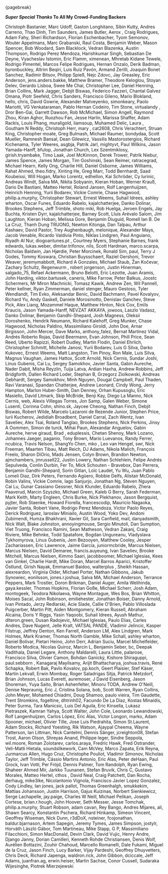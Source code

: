 {pagebreak}

***Super Special Thanks* To All My Crowd-Funding Backers**

Christoph Bastanier, Marc Udoff, Gaston Longhitano, Sibin Kutty, Andres Carreno, Thao Dinh, Tim Saunders, James Butler, Aerox , Craig Rodrigues, Adam Fahy, Sheri Richardson, Florian Eschenbacher, Tyom Semonov, Wouter Appelmans, Marc Grabanski, Raul Costa, Benjamin Weber, Mason Spencer, Bob Woodard, Sam Blacklock, Vedran Blazenka, Austin Thompson, Rodrigo Perez Mendoza, Harishkumar Singh, Sebastian De Deyne, Vyacheslav Istomin, Eric Flamm, ximenean, Mhretab Kidane Tewele, Rodrigo Pimentel, Marcos Felipe Rodrigues, Hernan Onzalo, Derik Badman, byronbuckley, Altrim Beqiri, Luis Ruiz Pavón, Armand Zerilli, Joaquin Bonet Sanchez, Radimir Bitsov, Philipp Spieß, Nejc Zdovc, Jay Greasley, Eric Anderson, jens.anders.bakke, Matthew Bramer, Theodore Keloglou, Stoyan Delev, Gerardo Lisboa, Swee Me Chai, Christopher Lee, Daniel Henning, Brian Collins, Mark Jagger, Debjit Biswas, Federico Fazzeri, Chantal Galvez Omana, Piotr Seefeld, Chris Sanders, Francisco Gileno, Mario Blokland, hello, chris, David Gowrie, Alexander Matveyenko, simonkeary, Paolo Mariotti, VG Venkataraman, Pablo Hernan Codeiro, Tim Stone, virtualandy , Dror Ben-Gai, Garrett Dawson, Rob McMichael, Simon Angell, Raymond Zhou, Kiran Aghor, Ruozhou Fan, Jesse Harlin, Marissa Shaffer, Adam Rackis, Louis Phang, muraligold, liamsoup, Muhamed Delic, Laura , Goutham N Reddy, Christoph Herr, mary , cat2608, Chris Verachtert, Struan King, Christopher moate, Greg Bulmash, Michael Raumer, bondydaa, Scott Mueller, Ramnesh Bansal, Dean Gilewicz, Vassilis Mastorostergios, Richard Kichenama, Tyler Weeres, asgbja, Patrik Jarl, mightyvt, Paul Wilkins, Jason Yamada-Hanff, bfulop, Jonathan Church, Lex Szentmiklosy, girish.tryambake, Timo Laak, Joel McKinnon, Derek Trower, Patrik Niebur, James Spence, James Morgan, Tim Goshinski, Sean Reimer, ratracegrad, Michael Hearn, Kelly Ong, Charlie Hill, Daniel Osborne, James Williams, Rahat Ahmed, theo.fidry, Xinting He, Greg Marr, Todd Bernhardt, Saad Koubeissi, Will Hogan, Marko Lorentz, edhellon, Kai Schröder, Cy Iurinic, Andreas Windt, Salva MA, Nikita Sobyanin, Kieran Hoban, Werner Krauß, Dario De Bastiani, Matteo Hertel, Roland Jansen, Rolf Langenhuijzen, Heinrich Henning, Yurii Bodarev, Vickie Comrie, Chase Hagwood, philip.a.murphy, Christopher Stewart, Ernest Weems, Suhail Idrees, ashley wharton, Oscar Funes, Eduardo Rabelo, kajalchatterjee, Danko Dolinar, Brookes Stephens, Jeff Trimble, shoto miki, Rob Huelga, Jeroen Engels, Jay Buchta, Kristen Dyrr, kajalchatterjee, Barney Scott, Lluis Arévalo Salom, Jim Laughton, Kieran Hoban, Melissa Gore, Benjamin Diuguid, Romell Ian B. De La Cruz, Thanh Dung TRUONG, Newton Kitonga, Dan Talpau, Arthur Kashaev, David  Pastor, Trey Aughenbaugh, melonique, Alexander Mays, Jacob Venable, Ricardo Valdivia Pinto, Niklas Lindgren, Paul Anguiano, Riyadh Al Nur, diogoantunes.pt , Courtney Myers, Stephanie Barnes, frank edwards, lukas.weber, dimitar.trifonov, nils, Scott Hardman, marco.scarpa, Nicholas Baldwin, Jan Hjørdie, Peter Morcinek, Ronald Sim, paul, Terry J Godes, Tommy Koswara, Christian Buysschaert, Raziel Gershoni, Trevor Weaver, jeremymabbott, Richard A Gonzales, Michael Staub, Žan Kočevar, Zachary Schultz, Regenwurm , robert jorgenson, Justin Hinerman, salgado_75, Refael Ackermann, Bruno Belotti, Eric Lezotte, Juan Aramis, John Harding, viktor.bartusek, caneris, Mike Farrow, Peter Balkus, Joostc Schermers, Mr Miron Machnicki, Tomasz Kawik, Andrew Zen, Wil Pannell, Peter kellner, Ryan Zimmerman, daniel stenger, Mauro Gestoso, Tyler Wendlandt, Tim Evko, Aleksandar Benic, David Bachmann, Pavel Kovalyov, Richard Yu, Andy Gaskell, Daniele Morosinotto, Denislav Ganchev, Steve Pick, Alex Liang, Mozammel Haque, Matthew Hinton, Nick Cox, Emīls Kraucis, Jason Yamada-Hanff, NEVZAT AKKAYA, jowoos, Laszlo Vadasz, Danko Dolinar, Benjamin Gandhi-Shepard, Josh Magness, Oleksii Doroshenko, Hendrik Neumann, Richard Kalehoff, Greg Munker, Chase Hagwood, Nicholas Paldino, Massimiliano Giroldi, John Doe, Arnar Birgisson, John Mercer, Dave Marks, anthony_falez, Bernat Martinez Vidal, Andrés Roberto Rojas, David Beermann, Evan Johnson, Phill Price, Sean Reed, Uberto Rapizzi, Robert Dudley, Martin Flodin, Daniel Ehrlich, Christopher Schmitt, Michelle Janosi, Yurii Bodarev, Luis G Silva, Darko Kukovec, Ernest Weems, Matt Langston, Tim Pinoy, Ron Male, Luis Silva, Magnus Vaughan, James Hattox, Scott Arnold, Nick Cernis, Sundar Joshi, Linus Gubenis, Cai Lu, Sergey Samokhov, Javier Santa, Gabin Aureche, Nader Dabit, Misha Reyzlin, Tuija Latva, Ardian Haxha, Andrew Robbins, Jeff Bridgforth, Dallen Richard Loder, Stephan B, Grzegorz Ziolkowski, Andreas Gebhardt, Sergey Samokhov, Minh Nguyen, Dougal Campbell, Paul Thaden, Ravi Varanasi, Spandan Chatterjee, Andrew Leonard, Cindy Wong, Jerry Hampton, Marlon Huber-Smith, Dan Denney, Orhan Kupusoglu, Eric Masiello, David Litmark, Skip McBride, Benji Kay, Diego La Manno, Nick Cernis, web, Alexis Villegas Torres, Jon Samp, Galen Weber, Simone Lusenti, Corinna Cohn, shino.sk, Jaycee Cheong, Nathan Finch, Debjit Biswas, Robert Wilde, Marcelo Lazaroni de Rezende Junior, Stephen Price, Iurii Kucherov, Jedidiah Broadbent, Daniel Carral, Zach Wentz, Ivan Saveliev, Alex Tsai, Roland Tanglao, Brookes Stephens, Nick Perkins, Jinsy A Oommen, Simon de turck, Mihai Paun, Alexandar Anguelov, Gabin Aureche, herve giraud, Brad , eduplessis, Chetan Shenoy, Mark Lozano, Johannes Jaeger, paganio, Tony Brown, Mario Luevanos, Randy Ferrer, ncubica, Travis Nelson, ShangYo Chen, mko , Leo van Hengel, swr, Nick Freeman, Maarten Tibau, Matt Reich, DJ Adams, Nikola Malich, François Freelo, Sharon DiOrio, Mads Jensen, Colyn Brown, Brandon Newton, ajmchambers, jmrussell22, Justin Lowery, Nathan Schlehlein, Felipe Andrés Sepulveda, Conlin Durbin, Fer To, Mick Schouten - Bravebox, Dan Perrera, Benjamin Gandhi-Shepard, Sorin Gitlan, Loïc Laudet, Yu Wu, Juan Pablo Lomeli Diaz, Dirk Peters, Fernando Agüero, Robbie Delfs, Alistair McDonald, Robin Valins, Vickie Comrie, Iago Sanjurjo, Jonathan Ng, Steven Nguyen, Cai Lu, Gunar Cassiano Gessner, Nick Klunder, Eduardo Rabelo, Zhera Paaverud, Marcin Szyszko, Michael Green, Kaleb G Berry, Sarah Federman, Mark Keith, Marty Engleen, Chris Burke, Nick Plekhanov, Jason Bergquist, pyjter, Rob Staenke, Howard Fiorella, francescodip, Mauricio Nagaoka, Javier Santa, Robert Vane, Rodrigo Perez Mendoza, Victor Paolo Reyes, Derick Rodriguez, Iaroslav Miniailo, Austin Wood, Yoko Dev, Andoni Zubimendi, Humza Bhakhrani, Xavier Gil, Sara Canfield, mail, danyadsmith, Nick Walt, Blake Johnston, annoyingmouse, Sergio Minutoli, Dan Sumption, Viet Truong, Francisco Ramini, Sean Matheson, Vedran Zakanj, Craig Riviere, Mike Behnke, Todd Spatafore, Bogdan Ungureanu, Vladyslava Tykhomyrova, Linus Gubenis, Jem Bezooyen, Matthew Cooley, Jesper Zachariassen, Eric Lawrence, Jaime García, juniormcbride, Marcus Nielsen, Marcus Nielsen, David Demaree, francis.auyeung, Ivan Saveliev, Brooke Mitchell, Marcus Nielsen, Kimmo Saari, jacobboomer, Michael Iglesias, Kees van Ginkel, Charlie Hardt, Mike Doran, Marcel Barros Aparici, Kristoffer Östlund, Girish Nayak, Emmanuel Baidoo, walterplus , Sheikh Hassan, alexreardon, Virginia Older, Michael Porter, Nathan Gibbons, Jakub Synowiec, eonilsson, jones.r.joshua, Salva MA, Michael Anderson, Terrance Peppers, Mark Trostler, Doron Brikman, Daniel Auger, Amila Welihinda, gaya.kessler, Thomas Hopkins, Florian Goße, Michael Scherr, Josh Adam, montogeek, Teodora Nikolaeva, Wayne Montague, Wes Bos, Brian Whitton, Moises Sacal, John Robinson, emiliehester, Jonathan Boiser, Danny Arnold, Ivan Pintado, Jerzy Redlarski, Acie Slade, Callie O'Brien, Pablo Villoslada Puigcerber, Martin Pitt, Aiden Montgomery, Kieran Russell, Abraham Alcaina, Doris Y Riggs, Yasin Yaqoobi, Suhail Idrees, Ayush Mathur, dlteron.green, Dusan Radojevic, Michael Iglesias, Paulo Elias, Carles Andres, Dave Nugent, Jelle Kralt, VATSAL PANDE, Vladimir Jelincic, Kasper Filstrup, Jeffrey Denton, Ken Farrell, Anderson LM, Alex Lindgren, Mark Holmes, Mark Kramer, Thomas North Gamble, Mike Schall, ashley wharton, Daniel Bolívar, Pietari Heino, John Derr, Adrian Suciu, Marcel Michelfelder, Roberto Modica, Nicolas Quiroz, Marcin L, Benjamin Seber, bc, Deepak Vadithala, Daniel Legare, Anthony Maldarelli, Laura Little, palarose, Francisco Silva, Olivier Camon, Bohdan Ganický, Kishore Shiraguppi, paul.sebborn , Kanagaraj Mayilsamy, Arijit Bhattacharya, joshua.travis, René Schapka, Robert Bak, Pavlo Kovalov, pp.koch, Geert Plaisier, Stef Käser, Martin Lekvall, Erwin Mombay, Roger Saladrigas Sitja, Patrick Metzdorf, Brian Johnson, Lucas Everett, auremoser, J David Eisenberg, Jason Shoreman, Yuya Saito, Brian Ashenfelter, Minoru TODA, Andrew O'Neill, Denise Nepraunig, Eric J, Cristina Solana, bob, Scott Warren, Ryan Collins, John Meyer, Mohamed Chiadmi, Doug Shamoo, paulo vieira, Tim Gaudette, Trent Stromkins, fogeltine, dhtrinh02, Facundo De La Diaz, Kostas Minaidis, Peter Surma, Tara Manicsic, Luis Del Aguila, Eric Kinsella, Lukasz Pietraszek, Kamran Yahya, Scott Walter, John Cole, Leonardo Lewandowski, Rolf Langenhuijzen, Carlos López, Eric Alas, Victor Longon, marko, Adam Spooner, michael, Olivier Tille, Jose Luis Piedrahita, Simon St.Laurent, Adam Stocks, Richard Yoesting, Rik Watson, Ajaypal Cheema, Wayne Patterson, Ian Littman, Nick Cantelmi, Dennis Sänger, jcreighton08, Stefan Trost, Aaron Olson, Shreyas Anand, Philippe leger, Sindre Seppola, wil.moore, Roman Zolotarev, carlos.araya, Fredric Hawk, Fred Ostrander, Veli-Matti Hietala, soundslikework, Cam McVey, Marco Zapata, Erik Reyna, Jurmarcus Allen, Hugo Cruz, Christophe Pouliot, Vladimir Simonov, Nicholas Taylor, Jeff Trimble, Cássio Martins Antonio, Eric Alas, Peter deHaan, Paul Grock, Ivan Votti, Per Fröjd, Dennis Palmer, Tom Randolph, Ryan Ewing, Shaheer Ahmed Mir, Jarkko Tuunanen, Stefan Bruvik, Chris C, Gustavo Morales, Matteo Hertel, cthos , David Neal, Craig Patchett, Dan Rocha, derhaug, mike3ike, Nicolantonio Vignola, Francisco Javier Lopez Gonzalez, Cody Lindley, Ian jones, jack pallot, Thomas Greenhalgh, smukkekim, Mattias Johansson, Justin Harrison, Gajus Kuizinas, Norbert Sienkiewicz, Serge Lachapelle, jay.paige, Charles W Neill, Michael Pelikan, Joseph Cortese, brian.r.hough, John Hoover, Seth Messer, Jesse Tomchak, philip.a.murphy, Stuart Robson, adam cavan, Rey Bango, Andres Mijares, ali, Shawn Searcy, Konstantin Pschera, Richard Hinkamp, Simeon Vincent, Geoffrey Wiseman, Nick Dunn, r3dDoX, nsteiner, fcojonathan, baldur.bjarnason, Artem Sapegin, Jeremy Tymes, James Simpson, jostylr, Horváth László Gábor, Tom Martineau, Mike Stapp, G P, Massimiliano Filacchioni, Simon MacDonald, Devin Clark, David Vujic, Henry Andre, Django Janny, Dorian Camilleri, Kenneth Rohde Christiansen, Denis Wolf, Aurélien Bottazini, Zouhir Chahoud, Marcello Romanelli, Dale Fukami, Miguel de la Cruz, Jason Finch, Lucy Barker, Vijay Pardeshi, Geoffrey Dhuyvetters, Chris Deck, Richard Japenga, waldron.rick, John Gibbon, dciccale, Jeff Adams, juanfran.ag, erwin.heiser, Martin Sachse, Conor Cussell, Sudaraka Wijesinghe, Piotrek Mierzejewski
